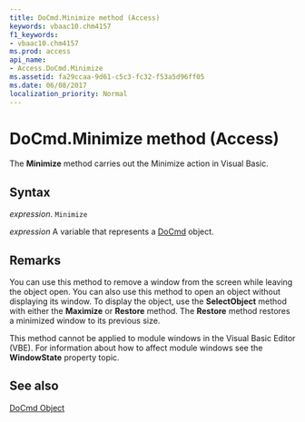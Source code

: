 ```yaml
---
title: DoCmd.Minimize method (Access)
keywords: vbaac10.chm4157
f1_keywords:
- vbaac10.chm4157
ms.prod: access
api_name:
- Access.DoCmd.Minimize
ms.assetid: fa29ccaa-9d61-c5c3-fc32-f53a5d96ff05
ms.date: 06/08/2017
localization_priority: Normal
---
```



# DoCmd.Minimize method (Access)

The  **Minimize** method carries out the Minimize action in Visual Basic.


## Syntax

_expression_. `Minimize`

_expression_ A variable that represents a [DoCmd](Access.DoCmd.md) object.


## Remarks

You can use this method to remove a window from the screen while leaving the object open. You can also use this method to open an object without displaying its window. To display the object, use the  **SelectObject** method with either the **Maximize** or **Restore** method. The **Restore** method restores a minimized window to its previous size.

This method cannot be applied to module windows in the Visual Basic Editor (VBE). For information about how to affect module windows see the  **WindowState** property topic.


## See also


[DoCmd Object](Access.DoCmd.md)

